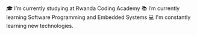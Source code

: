 🎓 I’m currently studying at Rwanda Coding Academy
📚 I’m currently learning Software Programming and Embedded Systems
💻 I'm constantly learning new technologies.


